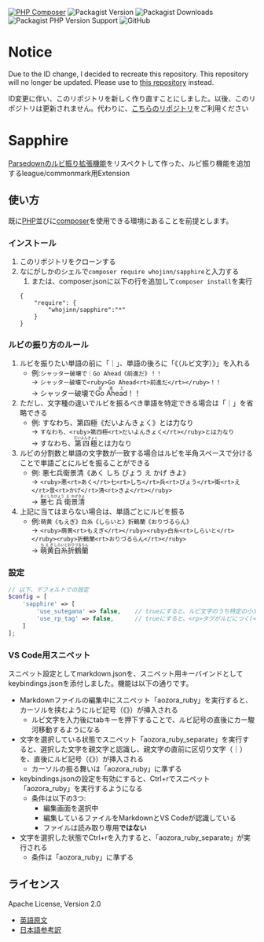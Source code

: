 [![PHP Composer](https://github.com/whojinn/sapphire/actions/workflows/php.yml/badge.svg)](https://github.com/whojinn/sapphire/actions/workflows/php.yml)
![Packagist Version](https://img.shields.io/packagist/v/whojinn/sapphire)
![Packagist Downloads](https://img.shields.io/packagist/dm/whojinn/sapphire?logoColor=Blue&style=plastic)
![Packagist PHP Version Support](https://img.shields.io/packagist/php-v/whojinn/sapphire)
![GitHub](https://img.shields.io/github/license/whojinn/sapphire)

# Notice
Due to the ID change, I decided to recreate this repository. This repository will no longer be updated. Please use to [this repository](https://github.com/JanStanleyWatt/commonmark-furigana-extension) instead.

ID変更に伴い、このリポジトリを新しく作り直すことにしました。以後、このリポジトリは更新されません。代わりに、[こちらのリポジトリ](https://github.com/JanStanleyWatt/commonmark-furigana-extension)をご利用ください

# Sapphire
[Parsedownのルビ振り拡張機能](https://github.com/noisan/parsedown-rubytext)をリスペクトして作った、ルビ振り機能を追加するleague/commonmark用Extension

## 使い方
既に[PHP](https://www.php.net/)並びに[composer](https://getcomposer.org/)を使用できる環境にあることを前提とします。

### インストール
1. このリポジトリをクローンする
1. なにがしかのシェルで`composer require whojinn/sapphire`と入力する
    1. または、composer.jsonに以下の行を追加して`composer install`を実行
    ```
    {
        "require": {
            "whojinn/sapphire":"*"
        }
    }
    ```

### ルビの振り方のルール
1. ルビを振りたい単語の前に「｜」、単語の後ろに「《（ルビ文字）》」を入れる
    - 例:`シャッター破壊で｜Go Ahead《前進だ》！！`  
    -> `シャッター破壊で<ruby>Go Ahead<rt>前進だ</rt></ruby>！！`  
    -> シャッター破壊で<ruby>Go Ahead<rt>前進だ</rt></ruby>！！
1. ただし、文字種の違いでルビを振るべき単語を特定できる場合は「｜」を省略できる
    - 例: すなわち、第四極《だいよんきょく》とは力なり  
    -> `すなわち、<ruby>第四極<rt>だいよんきょく</rt></ruby>とは力なり`  
    -> すなわち、<ruby>第四極<rt>だいよんきょく</rt></ruby>とは力なり
1. ルビの分割数と単語の文字数が一致する場合はルビを半角スペースで分けることで単語ごとにルビを振ることができる
    - 例: 悪七兵衛景清《あく しち びょう え かげ きよ》  
    -> `<ruby>悪<rt>あく</rt>七<rt>しち</rt>兵<rt>びょう</rt>衛<rt>え</rt>景<rt>かげ</rt>清<rt>きよ</rt></ruby>`  
    -> <ruby>悪<rt>あく</rt>七<rt>しち</rt>兵<rt>びょう</rt>衛<rt>え</rt>景<rt>かげ</rt>清<rt>きよ</rt></ruby>
1. 上記に当てはまらない場合は、単語ごとにルビを振る
    - 例:`萌黄《もえぎ》白糸《しらいと》折鶴蘭《おりづるらん》`  
    -> `<ruby>萌黄<rt>もえぎ</rt></ruby><ruby>白糸<rt>しらいと</rt></ruby><ruby>折鶴蘭<rt>おりづるらん</rt></ruby>`  
    -> <ruby>萌黄<rt>もえぎ</rt></ruby><ruby>白糸<rt>しらいと</rt></ruby><ruby>折鶴蘭<rt>おりづるらん</rt></ruby>

### 設定
```php
// 以下、デフォルトでの設定
$config = [
    'sapphire' => [
        'use_sutegana' => false,    // trueにすると、ルビ文字のうち特定の小文字が大文字になる(ゅ→ゆ、ぁ→あ...etc)
        'use_rp_tag' => false,      // trueにすると、<rp>タグがルビにつく(<rp>（</rp><rt>ルビ</rt><rp>）</rp>)
    ]
];
```

### VS Code用スニペット
スニペット設定としてmarkdown.jsonを、スニペット用キーバインドとしてkeybindings.jsonを添付しました。機能は以下の通りです。
- Markdownファイルの編集中にスニペット「aozora_ruby」を実行すると、カーソルを挟むようにルビ記号（《》）が挿入される
  - ルビ文字を入力後にtabキーを押下することで、ルビ記号の直後にカー駿河移動するようになる
- 文字を選択している状態でスニペット「aozora_ruby_separate」を実行すると、選択した文字を親文字と認識し、親文字の直前に区切り文字（｜）を、直後にルビ記号（《》）が挿入される
  - カーソルの振る舞いは「aozora_ruby」に準ずる
- keybindings.jsonの設定を有効にすると、Ctrl+rでスニペット「aozora_ruby」を実行するようになる
  - 条件は以下の3つ:
    - 編集画面を選択中
    - 編集しているファイルをMarkdownとVS Codeが認識している
    - ファイルは読み取り専用**ではない**
- 文字を選択した状態でCtrl+rを入力すると、「aozora_ruby_separate」が実行される
  - 条件は「aozora_ruby」に準ずる

## ライセンス
Apache License, Version 2.0  
- [英語原文](https://www.apache.org/licenses/LICENSE-2.0)
- [日本語参考訳](https://licenses.opensource.jp/Apache-2.0/Apache-2.0.html)
